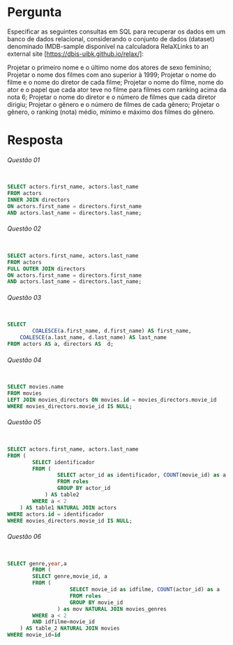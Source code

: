 # Pergunta

Especificar as seguintes consultas em SQL para recuperar os dados em um banco de dados relacional, considerando o conjunto de dados (dataset) denominado IMDB-sample disponível na calculadora RelaXLinks to an external site [https://dbis-uibk.github.io/relax/]:

Projetar o primeiro nome e o último nome dos atores de sexo feminino;
Projetar o nome dos filmes com ano superior à 1999;
Projetar o nome do filme e o nome do diretor de cada filme;
Projetar o nome do filme, nome do ator e o papel que cada ator teve no filme para filmes com ranking acima da nota 6;
Projetar o nome do diretor e o número de filmes que cada diretor dirigiu;
Projetar o gênero e o número de filmes de cada gênero; 
Projetar o gênero, o ranking (nota) médio, mínimo e máximo dos filmes do gênero.

# Resposta


###### Questão 01

```sql

SELECT actors.first_name, actors.last_name
FROM actors
INNER JOIN directors
ON actors.first_name = directors.first_name
AND actors.last_name = directors.last_name;

```

###### Questão 02

```sql

SELECT actors.first_name, actors.last_name
FROM actors
FULL OUTER JOIN directors
ON actors.first_name = directors.first_name
AND actors.last_name = directors.last_name;

```

###### Questão 03

```sql

SELECT   
		COALESCE(a.first_name, d.first_name) AS first_name,
    COALESCE(a.last_name, d.last_name) AS last_name
FROM actors AS a, directors AS  d;
```

###### Questão 04

```sql

SELECT movies.name 
FROM movies 
LEFT JOIN movies_directors ON movies.id = movies_directors.movie_id
WHERE movies_directors.movie_id IS NULL;
```

###### Questão 05

```sql

SELECT actors.first_name, actors.last_name
FROM (
		SELECT identificador
		FROM (
				SELECT actor_id as identificador, COUNT(movie_id) as a
				FROM roles
				GROUP BY actor_id
			) AS table2
		WHERE a < 2
	) AS table1 NATURAL JOIN actors
WHERE actors.id = identificador
WHERE movies_directors.movie_id IS NULL;
```

###### Questão 06

```sql

SELECT genre,year,a
        FROM (
        SELECT genre,movie_id, a
        FROM (
                    SELECT movie_id as idfilme, COUNT(actor_id) as a
                    FROM roles
                    GROUP BY movie_id
                ) as mov NATURAL JOIN movies_genres
        WHERE a < 2
        AND idfilme=movie_id
    ) AS table_2 NATURAL JOIN movies
WHERE movie_id=id
```